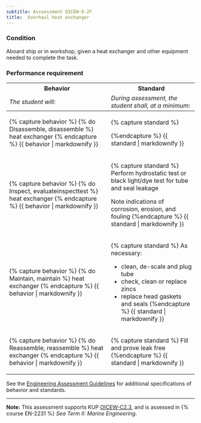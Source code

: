 ```yaml
---
subtitle: Asssessment OICEW-8-2F
title:  Overhaul heat exchanger
---
```




### Condition

Aboard ship or in workshop, given a heat exchanger and other equipment needed to complete the task.

### Performance requirement 

<table width='100%' class='Guidelines'>
 <thead>
 <tr>
     <th class='thirty'>Behavior</th>
     <th class='seventy'>Standard</th>
 </tr>
 <tr>
     <td><em>The student will:</em></td>
     <td><em>During assessment, the student shall, at a minimum:</em></td>
 </tr>
 </thead>
 <tbody>
 

<tr><td>

{% capture behavior %}
{% do Disassemble, disassemble %} heat exchanger
{% endcapture %}
{{ behavior | markdownify }}

</td><td>

{% capture standard %}

{%endcapture %}
{{ standard | markdownify }}

</td></tr>



<tr><td>

{% capture behavior %}
{% do Inspect, evaluateinspecttest %} heat exchanger
{% endcapture %}
{{ behavior | markdownify }}

</td><td>

{% capture standard %}
Perform hydrostatic test or black light/dye test for tube and seal leakage

Note indications of corrosion, erosion, and fouling
{%endcapture %}
{{ standard | markdownify }}

</td></tr>



<tr><td>

{% capture behavior %}
{% do Maintain, maintain %} heat exchanger
{% endcapture %}
{{ behavior | markdownify }}

</td><td>

{% capture standard %}
As necessary:

  * clean, de-scale and plug tube
  * check, clean or replace zincs
  * replace head gaskets and seals
{%endcapture %}
{{ standard | markdownify }}

</td></tr>



<tr><td>

{% capture behavior %}
{% do Reassemble, reassemble %} heat exchanger
{% endcapture %}
{{ behavior | markdownify }}

</td><td>

{% capture standard %}
Fill and prove leak free
{%endcapture %}
{{ standard | markdownify }}

</td></tr>



 </tbody>
 </table>



See the [Engineering Assessment Guidelines](guidelines) for additional specifications of behavior and standards.


*****

**Note:** This assessment supports KUP [OICEW-C2.3]({{site.baseurl}}/tables/31.html#OICEW-C2.3), and is assessed in  {% course  EN-2231 %}  *Sea Term II: Marine Engineering*. 

